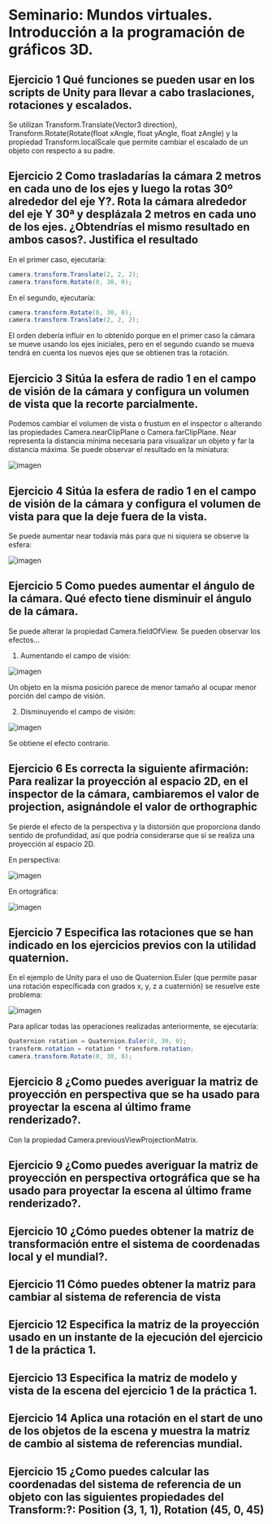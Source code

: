 # Seminario: Mundos virtuales. Introducción a la programación de gráficos 3D.

## Ejercicio 1 Qué funciones se pueden usar en los scripts de Unity para llevar a cabo traslaciones, rotaciones y escalados.

Se utilizan Transform.Translate(Vector3 direction), Transform.Rotate(Rotate(float xAngle, float yAngle, float zAngle) y la propiedad Transform.localScale que permite cambiar el escalado de un objeto con respecto a su padre.

## Ejercicio 2 Como trasladarías la cámara 2 metros en cada uno de los ejes y luego la rotas 30º alrededor del eje Y?. Rota la cámara alrededor del eje Y 30ª y desplázala 2 metros en cada uno de los ejes. ¿Obtendrías el mismo resultado en ambos casos?. Justifica el resultado

En el primer caso, ejecutaría:
```csharp
camera.transform.Translate(2, 2, 2);
camera.transform.Rotate(0, 30, 0);
```
En el segundo, ejecutaría:
```csharp
camera.transform.Rotate(0, 30, 0);
camera.transform.Translate(2, 2, 2);
```

El orden debería influir en lo obtenido porque en el primer caso la cámara se mueve usando los ejes iniciales, pero en el segundo cuando se mueva tendrá en cuenta los nuevos ejes que se obtienen tras la rotación.

## Ejercicio 3 Sitúa la esfera de radio 1 en el campo de visión de la cámara y configura un volumen de vista que la recorte parcialmente.

Podemos cambiar el volumen de vista o frustum en el inspector o alterando las propiedades Camera.nearClipPlane o Camera.farClipPlane. Near representa la distancia mínima necesaria para visualizar un objeto y far la distancia máxima. Se puede observar el resultado en la miniatura:

![imagen](https://github.com/Francisco-Marques-Armas/seminario-mundos-virtuales/assets/72305337/c882e221-3cb1-440d-85e7-d8cbe82070c8)

## Ejercicio 4 Sitúa la esfera de radio 1 en el campo de visión de la cámara y configura el volumen de vista para que la deje fuera de la vista.

Se puede aumentar near todavía más para que ni siquiera se observe la esfera:

![imagen](https://github.com/Francisco-Marques-Armas/seminario-mundos-virtuales/assets/72305337/34910937-ecac-4823-93e8-d7703895f05d)

## Ejercicio 5 Como puedes aumentar el ángulo de la cámara. Qué efecto tiene disminuir el ángulo de la cámara.

Se puede alterar la propiedad Camera.fieldOfView. Se pueden observar los efectos...

1. Aumentando el campo de visión:

![imagen](https://github.com/Francisco-Marques-Armas/seminario-mundos-virtuales/assets/72305337/8a972fbc-3941-4107-a94a-ef7256a42b46)

Un objeto en la misma posición parece de menor tamaño al ocupar menor porción del campo de visión.

2. Disminuyendo el campo de visión:

![imagen](https://github.com/Francisco-Marques-Armas/seminario-mundos-virtuales/assets/72305337/39f3116f-423b-4ba4-9768-8508b06e9513)

Se obtiene el efecto contrario.

## Ejercicio 6 Es correcta la siguiente afirmación: Para realizar la proyección al espacio 2D, en el inspector de la cámara, cambiaremos el valor de projection, asignándole el valor de orthographic

Se pierde el efecto de la perspectiva y la distorsión que proporciona dando sentido de profundidad, así que podría considerarse que sí se realiza una proyección al espacio 2D.

En perspectiva:

![imagen](https://github.com/Francisco-Marques-Armas/seminario-mundos-virtuales/assets/72305337/a9bc154d-4890-4fab-9597-501e4ff60f5d)

En ortográfica:

![imagen](https://github.com/Francisco-Marques-Armas/seminario-mundos-virtuales/assets/72305337/5ead5c64-c527-4057-a577-9b36edf3ae34)

## Ejercicio 7 Especifica las rotaciones que se han indicado en los ejercicios previos con la utilidad quaternion.

En el ejemplo de Unity para el uso de Quaternion.Euler (que permite pasar una rotación especificada con grados x, y, z a cuaternión) se resuelve este problema:

![imagen](https://github.com/Francisco-Marques-Armas/seminario-mundos-virtuales/assets/72305337/23a8b496-8086-4bdd-9cb1-651d442832a1)

Para aplicar todas las operaciones realizadas anteriormente, se ejecutaría:

```csharp
Quaternion rotation = Quaternion.Euler(0, 30, 0);
transform.rotation = rotation * transform.rotation;
camera.transform.Rotate(0, 30, 0);
```

## Ejercicio 8 ¿Como puedes averiguar la matriz de proyección en perspectiva que se ha usado para proyectar la escena al último frame renderizado?.

Con la propiedad Camera.previousViewProjectionMatrix.

## Ejercicio 9 ¿Como puedes averiguar la matriz de proyección en perspectiva ortográfica que se ha usado para proyectar la escena al último frame renderizado?.

## Ejercicio 10 ¿Cómo puedes obtener la matriz de transformación entre el sistema de coordenadas local y el mundial?.

## Ejercicio 11 Cómo puedes obtener la matriz para cambiar al sistema de referencia de vista

## Ejercicio 12 Especifica la matriz de la proyección usado en un instante de la ejecución del ejercicio 1 de la práctica 1.

## Ejercicio 13 Especifica la matriz de modelo y vista de la escena del ejercicio 1 de la práctica 1.

## Ejercicio 14 Aplica una rotación en el start de uno de los objetos de la escena y muestra la matriz de cambio al sistema de referencias mundial.

## Ejercicio 15 ¿Como puedes calcular las coordenadas del sistema de referencia de un objeto con las siguientes propiedades del Transform:?: Position (3, 1, 1), Rotation (45, 0, 45)


